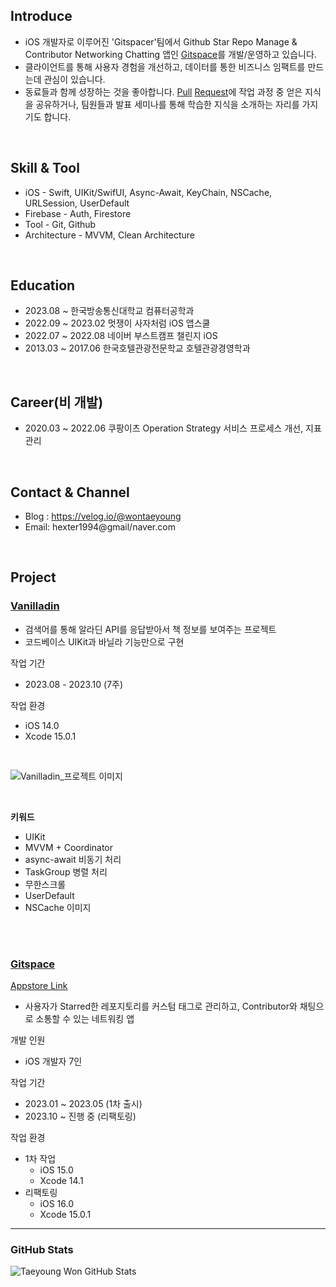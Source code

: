 ## Introduce
- iOS 개발자로 이루어진 'Gitspacer'팀에서 Github Star Repo Manage & Contributor Networking Chatting 앱인 [Gitspace](https://apps.apple.com/kr/app/gitspace/id6446034470)를 개발/운영하고 있습니다.
- 클라이언트를 통해 사용자 경험을 개선하고, 데이터를 통한 비즈니스 임팩트를 만드는데 관심이 있습니다.
- 동료들과 함께 성장하는 것을 좋아합니다. [Pull](https://github.com/APPSCHOOL1-REPO/finalproject-gitspace/pull/430) [Request](https://github.com/APPSCHOOL1-REPO/finalproject-gitspace/pull/452)에 작업 과정 중 얻은 지식을 공유하거나, 팀원들과 발표 세미나를 통해 학습한 지식을 소개하는 자리를 가지기도 합니다.

<br/>

## Skill & Tool
- iOS - Swift, UIKit/SwifUI, Async-Await, KeyChain, NSCache, URLSession, UserDefault
- Firebase - Auth, Firestore
- Tool - Git, Github
- Architecture - MVVM, Clean Architecture

<br/>

## Education
- 2023.08 ~ 한국방송통신대학교 컴퓨터공학과
- 2022.09 ~ 2023.02 멋쟁이 사자처럼 iOS 앱스쿨
- 2022.07 ~ 2022.08 네이버 부스트캠프 챌린지 iOS
- 2013.03 ~ 2017.06 한국호텔관광전문학교 호텔관광경영학과

<br/>

## Career(비 개발)
- 2020.03 ~ 2022.06 쿠팡이츠 Operation Strategy 서비스 프로세스 개선, 지표 관리

<br/>

## Contact & Channel
- Blog : https://velog.io/@wontaeyoung
- Email: hexter1994@gmail/naver.com

<br/>

## Project

### [Vanilladin](https://github.com/wontaeyoung/vanilladin)

- 검색어를 통해 알라딘 API를 응답받아서 책 정보를 보여주는 프로젝트
- 코드베이스 UIKit과 바닐라 기능만으로 구현

작업 기간
- 2023.08 - 2023.10 (7주)

작업 환경
- iOS 14.0
- Xcode 15.0.1

<br>

![Vanilladin_프로젝트 이미지](https://github.com/wontaeyoung/wontaeyoung/assets/45925685/96f803c4-e3a9-497f-a1af-1ce086ff0fdc)

<br>

**키워드**
  - UIKit
  - MVVM + Coordinator
  - async-await 비동기 처리
  - TaskGroup 병렬 처리
  - 무한스크롤
  - UserDefault
  - NSCache 이미지

<br><br>

### [Gitspace](https://github.com/APPSCHOOL1-REPO/finalproject-gitspace)

[Appstore Link](https://apps.apple.com/kr/app/gitspace/id6446034470)

- 사용자가 Starred한 레포지토리를 커스텀 태그로 관리하고, Contributor와 채팅으로 소통할 수 있는 네트워킹 앱

개발 인원
- iOS 개발자 7인

작업 기간
- 2023.01 ~ 2023.05 (1차 출시)
- 2023.10 ~ 진행 중 (리팩토링)

작업 환경
- 1차 작업
  - iOS 15.0
  - Xcode 14.1
- 리팩토링
  - iOS 16.0
  - Xcode 15.0.1
  

---

### GitHub Stats

<img align="left" alt="Taeyoung Won GitHub Stats" src="https://github-readme-stats.vercel.app/api?username=wontaeyoung"/>
